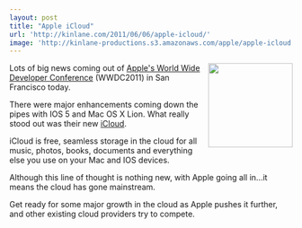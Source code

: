 ```yaml
---
layout: post
title: "Apple iCloud"
url: 'http://kinlane.com/2011/06/06/apple-icloud/'
image: 'http://kinlane-productions.s3.amazonaws.com/apple/apple-icloud.jpg'
---
```


<img class="c1" src="http://kinlane-productions.s3.amazonaws.com/apple/apple-icloud.jpg" alt="" width="150" align="right" />Lots of big news coming out of [Apple's World Wide Developer Conference][1] (WWDC2011) in San Francisco today.

There were major enhancements coming down the pipes with IOS 5 and Mac OS X Lion. What really stood out was their new [iCloud][2].

iCloud is free, seamless storage in the cloud for all music, photos, books, documents and everything else you use on your Mac and IOS devices.

Although this line of thought is nothing new, with Apple going all in...it means the cloud has gone mainstream.

Get ready for some major growth in the cloud as Apple pushes it further, and other existing cloud providers try to compete.

   [1]: http://developer.apple.com/wwdc/ (Apple's World Wide Developer Conference)
   [2]: http://www.apple.com/icloud/ (iCloud)
